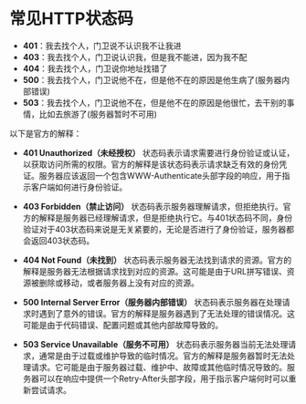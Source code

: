 
# 常见HTTP状态码
- **401**：我去找个人，门卫说不认识我不让我进
- **403**：我去找个人，门卫说认识我，但是我不能进，因为我不配
- **404**：我去找个人，门卫说你地址找错了
- **500**：我去找个人，门卫说他不在，但是他不在的原因是他生病了(服务器内部错误)
- **503**：我去找个人，门卫说他不在，但是他不在的原因是他很忙，去干别的事情，比如去旅游了(服务器暂时不可用)


以下是官方的解释：

- **401 Unauthorized（未经授权）** 状态码表示请求需要进行身份验证或认证，以获取访问所需的权限。官方的解释是该状态码表示请求缺乏有效的身份凭证。服务器应该返回一个包含WWW-Authenticate头部字段的响应，用于指示客户端如何进行身份验证。

- **403 Forbidden（禁止访问）** 状态码表示服务器理解请求，但拒绝执行。官方的解释是服务器已经理解请求，但是拒绝执行它。与401状态码不同，身份验证对于403状态码来说是无关紧要的，无论是否进行了身份验证，服务器都会返回403状态码。

- **404 Not Found（未找到）** 状态码表示服务器无法找到请求的资源。官方的解释是服务器无法根据请求找到对应的资源。这可能是由于URL拼写错误、资源被删除或移动，或者服务器上没有对应的资源。

- **500 Internal Server Error（服务器内部错误）** 状态码表示服务器在处理请求时遇到了意外的错误。官方的解释是服务器遇到了无法处理的错误情况。这可能是由于代码错误、配置问题或其他内部故障导致的。

- **503 Service Unavailable（服务不可用）** 状态码表示服务器当前无法处理请求，通常是由于过载或维护导致的临时情况。官方的解释是服务器暂时无法处理请求。它可能是由于服务器过载、维护中、故障或其他临时情况导致的。服务器可以在响应中提供一个Retry-After头部字段，用于指示客户端何时可以重新尝试请求。
